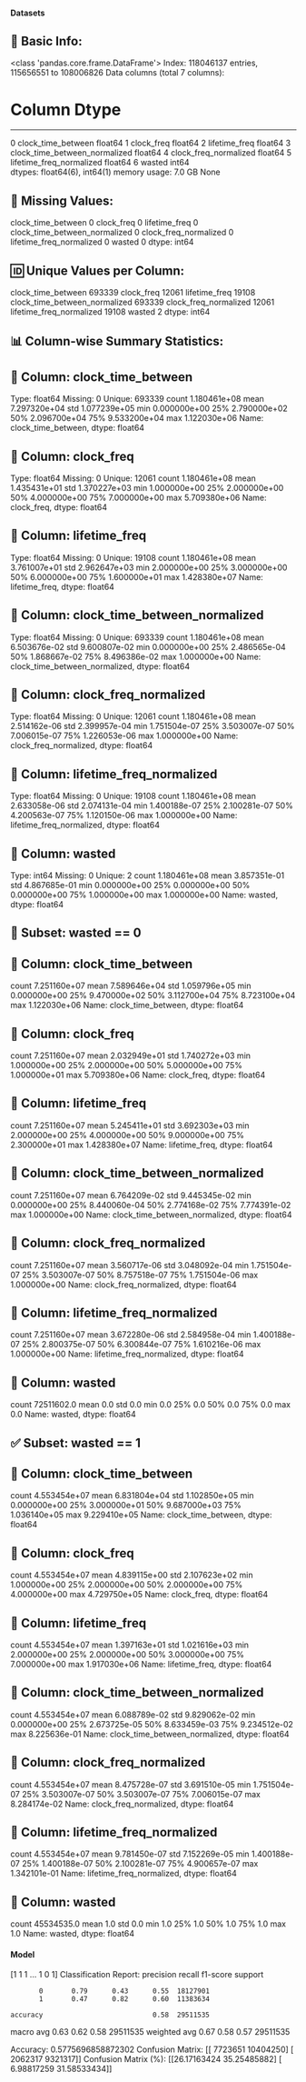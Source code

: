 #### Datasets

🧾 Basic Info:
------------------------------------------------------------
<class 'pandas.core.frame.DataFrame'>
Index: 118046137 entries, 115656551 to 108006826
Data columns (total 7 columns):
 #   Column                         Dtype  
---  ------                         -----  
 0   clock_time_between             float64
 1   clock_freq                     float64
 2   lifetime_freq                  float64
 3   clock_time_between_normalized  float64
 4   clock_freq_normalized          float64
 5   lifetime_freq_normalized       float64
 6   wasted                         int64  
dtypes: float64(6), int64(1)
memory usage: 7.0 GB
None

📌 Missing Values:
------------------------------------------------------------
clock_time_between               0
clock_freq                       0
lifetime_freq                    0
clock_time_between_normalized    0
clock_freq_normalized            0
lifetime_freq_normalized         0
wasted                           0
dtype: int64

🆔 Unique Values per Column:
------------------------------------------------------------
clock_time_between               693339
clock_freq                        12061
lifetime_freq                     19108
clock_time_between_normalized    693339
clock_freq_normalized             12061
lifetime_freq_normalized          19108
wasted                                2
dtype: int64

📊 Column-wise Summary Statistics:
------------------------------------------------------------

🔹 Column: clock_time_between
----------------------------------------
Type: float64
Missing: 0
Unique: 693339
count    1.180461e+08
mean     7.297320e+04
std      1.077239e+05
min      0.000000e+00
25%      2.790000e+02
50%      2.096700e+04
75%      9.533200e+04
max      1.122030e+06
Name: clock_time_between, dtype: float64

🔹 Column: clock_freq
----------------------------------------
Type: float64
Missing: 0
Unique: 12061
count    1.180461e+08
mean     1.435431e+01
std      1.370227e+03
min      1.000000e+00
25%      2.000000e+00
50%      4.000000e+00
75%      7.000000e+00
max      5.709380e+06
Name: clock_freq, dtype: float64

🔹 Column: lifetime_freq
----------------------------------------
Type: float64
Missing: 0
Unique: 19108
count    1.180461e+08
mean     3.761007e+01
std      2.962647e+03
min      2.000000e+00
25%      3.000000e+00
50%      6.000000e+00
75%      1.600000e+01
max      1.428380e+07
Name: lifetime_freq, dtype: float64

🔹 Column: clock_time_between_normalized
----------------------------------------
Type: float64
Missing: 0
Unique: 693339
count    1.180461e+08
mean     6.503676e-02
std      9.600807e-02
min      0.000000e+00
25%      2.486565e-04
50%      1.868667e-02
75%      8.496386e-02
max      1.000000e+00
Name: clock_time_between_normalized, dtype: float64

🔹 Column: clock_freq_normalized
----------------------------------------
Type: float64
Missing: 0
Unique: 12061
count    1.180461e+08
mean     2.514162e-06
std      2.399957e-04
min      1.751504e-07
25%      3.503007e-07
50%      7.006015e-07
75%      1.226053e-06
max      1.000000e+00
Name: clock_freq_normalized, dtype: float64

🔹 Column: lifetime_freq_normalized
----------------------------------------
Type: float64
Missing: 0
Unique: 19108
count    1.180461e+08
mean     2.633058e-06
std      2.074131e-04
min      1.400188e-07
25%      2.100281e-07
50%      4.200563e-07
75%      1.120150e-06
max      1.000000e+00
Name: lifetime_freq_normalized, dtype: float64

🔹 Column: wasted
----------------------------------------
Type: int64
Missing: 0
Unique: 2
count    1.180461e+08
mean     3.857351e-01
std      4.867685e-01
min      0.000000e+00
25%      0.000000e+00
50%      0.000000e+00
75%      1.000000e+00
max      1.000000e+00
Name: wasted, dtype: float64

🚫 Subset: wasted == 0
------------------------------------------------------------

🔹 Column: clock_time_between
----------------------------------------
count    7.251160e+07
mean     7.589646e+04
std      1.059796e+05
min      0.000000e+00
25%      9.470000e+02
50%      3.112700e+04
75%      8.723100e+04
max      1.122030e+06
Name: clock_time_between, dtype: float64

🔹 Column: clock_freq
----------------------------------------
count    7.251160e+07
mean     2.032949e+01
std      1.740272e+03
min      1.000000e+00
25%      2.000000e+00
50%      5.000000e+00
75%      1.000000e+01
max      5.709380e+06
Name: clock_freq, dtype: float64

🔹 Column: lifetime_freq
----------------------------------------
count    7.251160e+07
mean     5.245411e+01
std      3.692303e+03
min      2.000000e+00
25%      4.000000e+00
50%      9.000000e+00
75%      2.300000e+01
max      1.428380e+07
Name: lifetime_freq, dtype: float64

🔹 Column: clock_time_between_normalized
----------------------------------------
count    7.251160e+07
mean     6.764209e-02
std      9.445345e-02
min      0.000000e+00
25%      8.440060e-04
50%      2.774168e-02
75%      7.774391e-02
max      1.000000e+00
Name: clock_time_between_normalized, dtype: float64

🔹 Column: clock_freq_normalized
----------------------------------------
count    7.251160e+07
mean     3.560717e-06
std      3.048092e-04
min      1.751504e-07
25%      3.503007e-07
50%      8.757518e-07
75%      1.751504e-06
max      1.000000e+00
Name: clock_freq_normalized, dtype: float64

🔹 Column: lifetime_freq_normalized
----------------------------------------
count    7.251160e+07
mean     3.672280e-06
std      2.584958e-04
min      1.400188e-07
25%      2.800375e-07
50%      6.300844e-07
75%      1.610216e-06
max      1.000000e+00
Name: lifetime_freq_normalized, dtype: float64

🔹 Column: wasted
----------------------------------------
count    72511602.0
mean            0.0
std             0.0
min             0.0
25%             0.0
50%             0.0
75%             0.0
max             0.0
Name: wasted, dtype: float64

✅ Subset: wasted == 1
------------------------------------------------------------

🔹 Column: clock_time_between
----------------------------------------
count    4.553454e+07
mean     6.831804e+04
std      1.102850e+05
min      0.000000e+00
25%      3.000000e+01
50%      9.687000e+03
75%      1.036140e+05
max      9.229410e+05
Name: clock_time_between, dtype: float64

🔹 Column: clock_freq
----------------------------------------
count    4.553454e+07
mean     4.839115e+00
std      2.107623e+02
min      1.000000e+00
25%      2.000000e+00
50%      2.000000e+00
75%      4.000000e+00
max      4.729750e+05
Name: clock_freq, dtype: float64

🔹 Column: lifetime_freq
----------------------------------------
count    4.553454e+07
mean     1.397163e+01
std      1.021616e+03
min      2.000000e+00
25%      2.000000e+00
50%      3.000000e+00
75%      7.000000e+00
max      1.917030e+06
Name: lifetime_freq, dtype: float64

🔹 Column: clock_time_between_normalized
----------------------------------------
count    4.553454e+07
mean     6.088789e-02
std      9.829062e-02
min      0.000000e+00
25%      2.673725e-05
50%      8.633459e-03
75%      9.234512e-02
max      8.225636e-01
Name: clock_time_between_normalized, dtype: float64

🔹 Column: clock_freq_normalized
----------------------------------------
count    4.553454e+07
mean     8.475728e-07
std      3.691510e-05
min      1.751504e-07
25%      3.503007e-07
50%      3.503007e-07
75%      7.006015e-07
max      8.284174e-02
Name: clock_freq_normalized, dtype: float64

🔹 Column: lifetime_freq_normalized
----------------------------------------
count    4.553454e+07
mean     9.781450e-07
std      7.152269e-05
min      1.400188e-07
25%      1.400188e-07
50%      2.100281e-07
75%      4.900657e-07
max      1.342101e-01
Name: lifetime_freq_normalized, dtype: float64

🔹 Column: wasted
----------------------------------------
count    45534535.0
mean            1.0
std             0.0
min             1.0
25%             1.0
50%             1.0
75%             1.0
max             1.0
Name: wasted, dtype: float64
#### Model
[1 1 1 ... 1 0 1]
Classification Report:
              precision    recall  f1-score   support

           0       0.79      0.43      0.55  18127901
           1       0.47      0.82      0.60  11383634

    accuracy                           0.58  29511535
   macro avg       0.63      0.62      0.58  29511535
weighted avg       0.67      0.58      0.57  29511535

Accuracy: 0.5775696858872302
Confusion Matrix:
[[ 7723651 10404250]
 [ 2062317  9321317]]
Confusion Matrix (%):
[[26.17163424 35.25485882]
 [ 6.98817259 31.58533434]]
